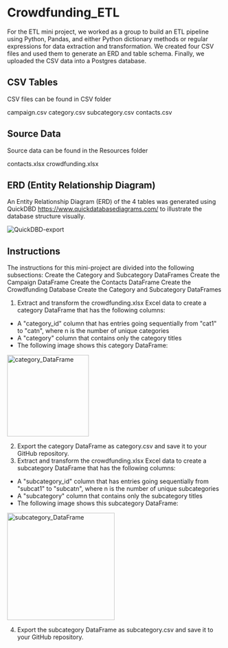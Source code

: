# Crowdfunding_ETL

For the ETL mini project, we worked as a group to build an ETL pipeline using Python, Pandas, and either Python dictionary methods or regular expressions for data extraction and transformation. We created four CSV files and used them to generate an ERD and table schema. Finally, we uploaded the CSV data into a Postgres database. 

## CSV Tables

CSV files can be found in CSV folder

campaign.csv
category.csv
subcategory.csv
contacts.csv

## Source Data

Source data can be found in the Resources folder

contacts.xlsx
crowdfunding.xlsx


## ERD (Entity Relationship Diagram)

An Entity Relationship Diagram (ERD) of the 4 tables was generated using QuickDBD https://www.quickdatabasediagrams.com/ to illustrate the database structure visually.

![QuickDBD-export](https://github.com/AniGEA/Crowdfunding_ETL/assets/158235055/783d49af-89c4-4701-a53a-2dfc37405c8e)

## Instructions

The instructions for this mini-project are divided into the following subsections:
Create the Category and Subcategory DataFrames
Create the Campaign DataFrame
Create the Contacts DataFrame
Create the Crowdfunding Database
Create the Category and Subcategory DataFrames

1. Extract and transform the crowdfunding.xlsx Excel data to create a category DataFrame that has the following columns:
- A "category_id" column that has entries going sequentially from "cat1" to "catn", where n is the number of unique categories
- A "category" column that contains only the category titles
- The following image shows this category DataFrame:
<img width="190" alt="category_DataFrame" src="https://github.com/AniGEA/Crowdfunding_ETL/assets/158235055/ba572cd1-6bb6-438a-90b3-1790e1230406">

2. Export the category DataFrame as category.csv and save it to your GitHub repository.
3. Extract and transform the crowdfunding.xlsx Excel data to create a subcategory DataFrame that has the following columns:
- A "subcategory_id" column that has entries going sequentially from "subcat1" to "subcatn", where n is the number of unique subcategories
- A "subcategory" column that contains only the subcategory titles
- The following image shows this subcategory DataFrame:
<img width="250" alt="subcategory_DataFrame" src="https://github.com/AniGEA/Crowdfunding_ETL/assets/158235055/8f11a077-f968-4516-87c3-f56e1ac59c53">

4. Export the subcategory DataFrame as subcategory.csv and save it to your GitHub repository.
